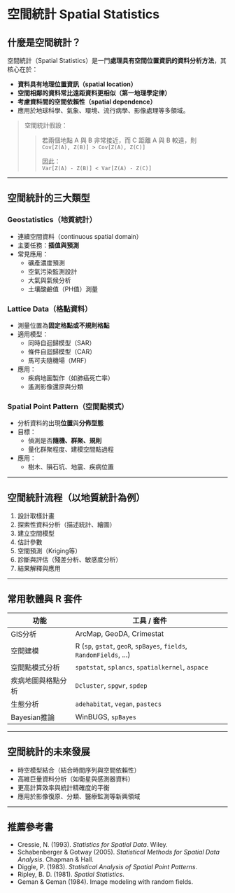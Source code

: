# 空間統計 Spatial Statistics
## 什麼是空間統計？

空間統計（Spatial Statistics）是一門**處理具有空間位置資訊的資料分析方法**，其核心在於：

- **資料具有地理位置資訊（spatial location）**
- **空間相鄰的資料常比遠距資料更相似（第一地理學定律）**
- **考慮資料間的空間依賴性（spatial dependence）**  
- 應用於地球科學、氣象、環境、流行病學、影像處理等多領域。

> 空間統計假設：  
> > 若兩個地點 A 與 B 非常接近，而 C 距離 A 與 B 較遠，則  
> >```Cov[Z(A), Z(B)] > Cov[Z(A), Z(C)]```
> > 
> > 因此：  
> > ```Var[Z(A) - Z(B)] < Var[Z(A) - Z(C)]```

---

## 空間統計的三大類型

### Geostatistics（地質統計）

- 連續空間資料（continuous spatial domain）
- 主要任務：**插值與預測**
- 常見應用：
  - 礦產濃度預測
  - 空氣污染監測設計
  - 大氣與氣候分析
  - 土壤酸鹼值（PH值）測量

### Lattice Data（格點資料）

- 測量位置為**固定格點或不規則格點**
- 適用模型：
  - 同時自迴歸模型（SAR）
  - 條件自迴歸模型（CAR）
  - 馬可夫隨機場（MRF）
- 應用：
  - 疾病地圖製作（如肺癌死亡率）
  - 遙測影像還原與分類

### Spatial Point Pattern（空間點模式）

- 分析資料的出現**位置**與**分佈型態**
- 目標：
  - 偵測是否**隨機、群聚、規則**
  - 量化群聚程度、建模空間點過程
- 應用：
  - 樹木、隕石坑、地震、疾病位置

---

## 空間統計流程（以地質統計為例）

1. 設計取樣計畫  
2. 探索性資料分析（描述統計、繪圖）  
3. 建立空間模型  
4. 估計參數  
5. 空間預測（Kriging等）  
6. 診斷與評估（殘差分析、敏感度分析）  
7. 結果解釋與應用

---

## 常用軟體與 R 套件

| 功能 | 工具 / 套件 |
|------|--------------|
| GIS分析 | ArcMap, GeoDA, Crimestat |
| 空間建模 | R (`sp`, `gstat`, `geoR`, `spBayes`, `fields`, `RandomFields`, ...) |
| 空間點模式分析 | `spatstat`, `splancs`, `spatialkernel`, `aspace` |
| 疾病地圖與格點分析 | `Dcluster`, `spgwr`, `spdep` |
| 生態分析 | `adehabitat`, `vegan`, `pastecs` |
| Bayesian推論 | WinBUGS, `spBayes` |

---

## 空間統計的未來發展

- 時空模型結合（結合時間序列與空間依賴性）
- 高維巨量資料分析（如衛星與感測器資料）
- 更高計算效率與統計精確度的平衡
- 應用於影像復原、分類、醫療監測等新興領域

---

## 推薦參考書

- Cressie, N. (1993). *Statistics for Spatial Data*. Wiley.  
- Schabenberger & Gotway (2005). *Statistical Methods for Spatial Data Analysis*. Chapman & Hall.  
- Diggle, P. (1983). *Statistical Analysis of Spatial Point Patterns*.  
- Ripley, B. D. (1981). *Spatial Statistics*.  
- Geman & Geman (1984). Image modeling with random fields.
